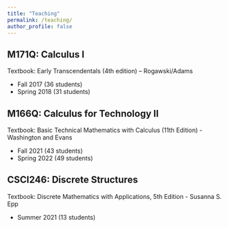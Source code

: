 ```yaml
---
title: "Teaching"
permalink: /teaching/
author_profile: false
---
```


## M171Q: Calculus I
Textbook: Early Transcendentals (4th edition) – Rogawski/Adams

 * Fall 2017 (36 students)
 * Spring 2018 (31 students)


## M166Q: Calculus for Technology II
Textbook: Basic Technical Mathematics with Calculus (11th Edition) - Washington
and Evans

 * Fall 2021 (43 students)
 * Spring 2022 (49 students)


## CSCI246: Discrete Structures
Textbook: Discrete Mathematics with Applications, 5th Edition - Susanna S. Epp

 * Summer 2021 (13 students)

